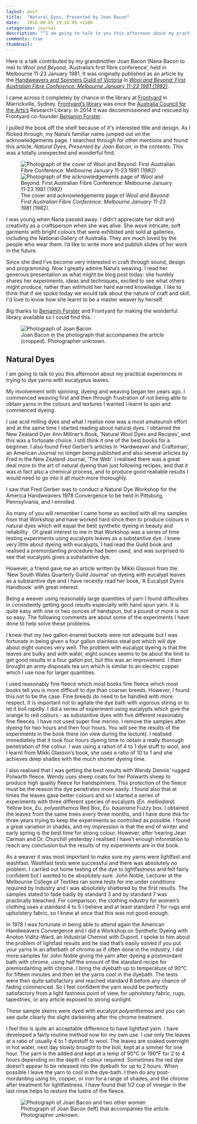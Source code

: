 ```yaml
---
layout: post
title:  "Natural Dyes, Presented by Joan Bacon"
date:   2016-06-05 19:16:00 +1100
categories: journal
description: "“I am going to talk to you this afternoon about my practical experiences in trying to dye yarns with eucalyptus leaves.”"
comments: true
thumbnail: 
---
```


<aside class="notice">
<p>Here is a talk contributed by my grandmother Joan Bacon (Nana Bacon to me) to <em>Wool and Beyond</em>, ‘Australia’s first fibre conference’, held in Melbourne 11-23 January 1981. It was originally published as an article by the <a href="http://handweaversandspinnersguildofvictoria.org.au/">Handweavers and Spinners Guild of Victoria</a> in <a href="https://openlibrary.org/books/OL3244782M/Wool_and_beyond"><cite>Wool and Beyond: First Australian Fibre Conference: Melbourne January 11-23 1981 (1982)</cite></a>.</p>

<p>I came across it completely by chance in the library at <a href="http://frontyardprojects.org/">Frontyard</a> in Marrickville, Sydney. <a href="http://frontyardprojects.org/library">Frontyard’s library</a> was once the <a href="http://www.australiacouncil.gov.au/">Australia Council for the Arts’s</a> Research Library. In 2014 it was decommissioned and rescued by Frontyard co-founder <a href="http://emptybook.net/">Benjamin Forster</a>.</p>

<p>I pulled the book off the shelf because of it's interested title and design. As I flicked through, my Nana’s familiar name jumped out on the acknowledgements page. I searched through for other mentions and found this article, <cite>Natural Dyes, Presented by Joan Bacon</cite>, in the contents. This was a totally unexpected and wonderful find.</p>

<figure id="figure-1" class="graphic-figure central-figure">
  <div class="pair">
    <img alt="Photograph of the cover of Wool and Beyond: First Australian Fibre Conference: Melbourne January 11-23 1981 (1982)" src="/assets/build/wool_and_beyond_first_australian_fibre_conference_cover.jpg" />
    <img alt="Photograph of the acknowledgements page of Wool and Beyond: First Australian Fibre Conference: Melbourne January 11-23 1981 (1982)" src="/assets/build/wool_and_beyond_first_australian_fibre_conference_acknowledgements.jpg" />
  </div>
	<figcaption>The cover and acknowledgements page of <cite>Wool and Beyond: First Australian Fibre Conference: Melbourne January 11-23 1981</cite> (1982).</figcaption>
</figure>

<p>I was young when Nana passed away. I didn’t appreciate her skill and creativity as a craftsperson when she was alive. She wove intricate, soft garments with bright colours that were exhibited and sold at galleries, including the National Gallery of Australia. They are much loved by the people who wear them. I’d like to write more and publish slides of her work in the future.</p>

<p>Since she died I've become very interested in craft through sound, design and programming. Now I greatly admire Nana’s weaving. I read her generous presentation as what might be blog post today: she humbly shares her experiments, ideas and techniques, excited to see what others might produce, rather than withhold her hard earned knowledge. I like to think that if we spoke today we would talk about the nature of craft and skill. I'd love to know how she learnt to be a master weaver by herself.</p>

<p><em>Big</em> thanks to <a href="http://emptybook.net/">Benjamin Forster</a> and Frontyard for making the wonderful library available so I could find this.</p>

<figure id="figure-2" class="graphic-figure central-figure">
	<img alt="Photograph of Joan Bacon" src="/assets/build/1982_joan_bacon_in_wool_and_beyond_crop.jpg" />
	<figcaption>Joan Bacon in the photograph that accompanies the article (cropped). Photographer unknown.</figcaption>
</figure>
</aside>

## Natural Dyes

I am going to talk to you this afternoon about my practical experiences in trying to dye yarns with eucalyptus leaves.

My involvement with spinning, dyeing and weaving began ten years ago. I commenced weaving first and then through frustration of not being able to obtain yarns in the colours and textures I wanted I learnt to spin and commenced dyeing.

I use acid milling dyes and what I realise now was a most amateurish effort and at the same time I started reading about natural dyes. I obtained the New Zealand Dyer Ann Millner’s Book, ‘Natural Wool Dyes and Recipes’, and this was a fortunate choice. I still think it one of the best books for a beginner.  I also found Fred Gerber’s articles in ‘Hardweaver and Craftsman’, an American Journal no longer being published and also several articles by Fred in the New Zealand Journal, ‘The Web’. I realised there was a great deal more to the art of natural dyeing than just following recipes, and that it was in fact also a chemical process, and to produce good realiable results I would need to go into it all much more thoroughly.

I saw that Fred Gerber was to conduct a Natural Dye Workshop for the America Handweavers 1978 Convergence to be held in Pittsburg, Pennsylvania, and I enrolled.

As many of you will remember I came home so excited with all my samples from that Workshop and have worked hard since then to produce colours in natural dyes which will equal the best synthetic dyeing in beauty and reliability . Of great interest to me in that Workshop was a series of time testing experiments using eucalypts leaves as a substantive dye. I knew very little about dyeing with eucalypts, I had read the Guild book and realised a premordanting procedure had been used, and was surprised to see that eucalypts gives a substantive dye.

However, a friend gave me an article written by Mikki Glasson from the ‘New South Wales Quarterly Guild Journal’ on dyeing with eucalypt leaves as a substantive dye and I have recently read her book, ‘A Eucalypt Dyers Handbook’ with great interest.

Being a weaver using reasonably large quantities of yarn I found difficulties in consistently getting good results especially with hand spun yarn. It is quite easy with one or two ounces of handspun, but a pound or more is not so easy. The following comments are about some of the experiments I have done to help solve these problems.

I knew that my two gallon enamel buckets were not adequate but I was fortunate in being given a four gallon stainless steal pot which will dye about eight ounces very well. The problem with eucalypt dyeing is that the leaves are bulky and with water, eight ounces seems to be about the limit to get good results in a four gallon pot, but this was an improvement. I then brought an army disposals tea urn which is similar to an electric copper which I use now for larger quantities.

I used reasonably fine fleece which most books fine fleece which most books tell you is more difficult to dye than coarser breeds. However, I found this not to be the case. Fine breeds do need to be handled with more respect. It is important not to agitate the dye bath with vigorous stiring or to let it boil rapidly. I did a series of experiment using eucalypts which give the orange to red colours - as substantive dyes with five different reasonably fine fleeces. I have not used super fine merino. I remove the samples after dyeing for two hours and then four hours. You will see the results of the experiments in the book there (on view during the lecture). I realised immediately that it took four hours dyeing time to obtain a really thorough penetration of the colour. I was using a ration of 4 to 1 dye stuff to wool, and I learnt from Mikki Glasson’s book, she uses a ratio of 10 to 1 and she achieves deep shades with the much shorter dyeing time.

I also realised that I was getting the best results with Wendy Dennis’ rugged Polwarth fleece. Wendy uses sheep coats for her Polwarth sheep to produce high quality fleece for handspinners. This protection of the fleece must be the reason the dye penetrates more easily. I found also that at times the leaves gave better colours and so I started a series of experiments with three different species of eucalypts (_En. melliodara_) Yellow box, _Eu. polyanthemos_ Red Box, _Eu. bauerana_ Fuzzy box. I obtained the leaves from the same trees every three months, and I have done this for three years trying to keep the experiments as controlled as possible. I found a great variation in shades, and my impression is that the end of winter and early spring is the best time for strong colour.  However, after hearing Jean Carman and Dr. Churchill yesterday I realised I have’t enough information to reach any conclusion but the results of my experiments are in the book.

As a weaver it was most important to make sure my yarns were lightfast and washfast. Washfast tests were successful and there was absolutely no problem. I carried out home testing of the dye to lightfastness and felt fairly confident but I wanted to be absolutely sure. John Noble, Lecturer at the Melbourne College of Textiles ran some tests for me under conditions required by Industry and I was absolutely shattered by the first results. The samples stated to fade badly by standard 3 and by standard 7 was practically bleached. For comparison, the clothing industry for women’s clothing uses a standard 4 to 5 I believe and at least standard 7 for rugs and upholstery fabric, so I knew at once that this was not good enough.

In 1978 I was fortunate in being able to attend again the American Handweavers Convergence and I did a Workshop on Synthetic Dyeing with Anoton Viditz-Ward, an Industrial Chemist with Dupont. I spoke to him about the problem of lightfast results and he siad that’s easily solved if you put your yarns in an afterbath of chrome as if often done in the industry. I did more samples for John Noble giving the yarn after dyeing a postmordant bath with chrome, using half the smount of the standard recipe for premordanting with chrome. I bring the dyebath up to temperature of 90&deg;C for fifteen minutes and then let the yarns cool in the dyebath. The tests were then quite satisfactory and reached standard 8 before any chance of fading commenced. So I feel confident the yarn would be perfectly satisfactory from a light fastness point of view, for upholstery fabric, rugs, tapestries, or any article exposed to strong sunlight.

These sample skeins were dyed with eucalypt _polyanthemos_ and you can see quite clearly the slight darkening after the chrome treatment.

I feel this is quite an acceptable difference to have lightfast yarn. I have developed a fairly routine method now for my own use. I use only the leaves at a ratio of usually 4 to 1 dyestuff to wool. The leaves are soaked overnight in hot water, next day slowly brought to the boil, kept at a simmer for one hour. The yarn is the added and kept at a temp of 90&deg;C or 190&deg;F for 2 to 4 hours depending on the depth of colour required. Sometimes the red dye doesn’t appear to be released into the dyebath for up to 2 hours. When possible I leave the yarn to cool in the dye-bath. I then do any post-mordanting using tin, copper, or iron for a range of shades, and the chrome after treatment for lightfastness. I have found that 1/2 cup of vinegar in the last rinse helps to restore the lustre of the fleece.

<figure id="figure-3" class="medium-wide-figure graphic-figure central-figure">
	<img alt="Photograph of Joan Bacon and two other women" src="/assets/build/1982_joan_bacon_in_wool_and_beyond.jpg" />
	<figcaption>Photograph of Joan Bacon (left) that accompanies the article. Photographer unknown.</figcaption>
</figure>
